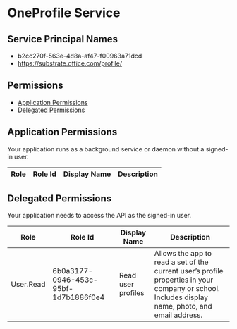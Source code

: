 # OneProfile Service
## Service Principal Names
- b2cc270f-563e-4d8a-af47-f00963a71dcd
- https://substrate.office.com/profile/

 ## Permissions
- [Application Permissions](#application-permissions)
- [Delegated Permissions](#delegated-permissions)

## Application Permissions
Your application runs as a background service or daemon without a signed-in user.

| Role | Role Id | Display Name | Description |
|---|---|---|---|

## Delegated Permissions
Your application needs to access the API as the signed-in user. 

| Role | Role Id | Display Name | Description |
|---|---|---|---|
| User.Read | 6b0a3177-0946-453c-95bf-1d7b1886f0e4 | Read user profiles | Allows the app to read a set of the current user’s profile properties in your company or school. Includes display name, photo, and email address. |

